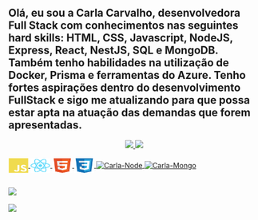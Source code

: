 ## Olá, eu sou a Carla Carvalho, desenvolvedora Full Stack com conhecimentos nas seguintes hard skills: HTML, CSS, Javascript, NodeJS, Express, React, NestJS, SQL e MongoDB. Também tenho habilidades na utilização de Docker, Prisma e ferramentas do Azure. Tenho fortes aspirações dentro do desenvolvimento FullStack e sigo me atualizando para que possa estar apta na atuação das demandas que forem apresentadas.

<div align="center">
  <a href="https://github.com/carla-carvalho">
  <img height="180em" src="https://github-readme-stats.vercel.app/api?username=carla-carvalho&show_icons=true&theme=tokyonight&include_all_commits=true&count_private=true"/>
  <img height="180em" src="https://github-readme-stats.vercel.app/api/top-langs/?username=carla-carvalho&layout=compact&langs_count=7&theme=tokyonight"/>
</div>
<div style="display: inline_block"><br>
  <img align="center" alt="Carla-Js" height="30" width="40" src="https://raw.githubusercontent.com/devicons/devicon/master/icons/javascript/javascript-plain.svg">
  <img align="center" alt="Carla-React" height="30" width="40" src="https://raw.githubusercontent.com/devicons/devicon/master/icons/react/react-original.svg">
  <img align="center" alt="Carla-HTML" height="30" width="40" src="https://raw.githubusercontent.com/devicons/devicon/master/icons/html5/html5-original.svg">
  <img align="center" alt="Carla-CSS" height="30" width="40" src="https://raw.githubusercontent.com/devicons/devicon/master/icons/css3/css3-original.svg">
   <img align="center" alt="Carla-Node" height="30" width="40" src="https://cdn.jsdelivr.net/gh/devicons/devicon/icons/nodejs/nodejs-original-wordmark.svg">
  <img align="center" alt="Carla-Mongo" height="30" width="40" src="https://cdn.jsdelivr.net/gh/devicons/devicon/icons/mongodb/mongodb-original-wordmark.svg">
  

</div>
  
  ##
 
<div> 
   <a href="https://www.linkedin.com/carla-carvalho" target="_blank"><img src="https://img.shields.io/badge/-LinkedIn-%230077B5?style=for-the-badge&logo=linkedin&logoColor=white" target="_blank"></a> 
  
 <a href = "mailto:cahballoon@gmail.com"><img src="https://img.shields.io/badge/-Gmail-%23333?style=for-the-badge&logo=gmail&logoColor=white" target="_blank"></a>
 

 

 
</div>
